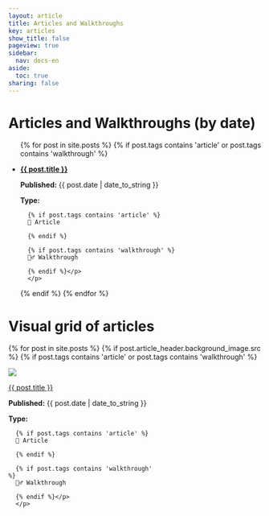 ```yaml
---
layout: article
title: Articles and Walkthroughs
key: articles
show_title: false
pageview: true
sidebar:
  nav: docs-en
aside:
  toc: true
sharing: false
---
```


# Articles and Walkthroughs (by date)

<ul>
  {% for post in site.posts %}
  {% if post.tags contains 'article' or  post.tags contains 'walkthrough' %}
  <li>
  <a href="{{ post.url }}">
    <p><b>{{ post.title }}</b></p></a>
    <p><b>Published:</b> {{ post.date | date_to_string }}
      <p><b>Type:   </b>

      {% if post.tags contains 'article' %} 
      📔 Article

      {% endif %}

      {% if post.tags contains 'walkthrough' %} 
      🚶‍♂️ Walkthrough

      {% endif %}</p>
      </p> 
  </li>
  {% endif %}
  {% endfor %}
</ul>

# Visual grid of articles

{% for post in site.posts %}
{% if post.article_header.background_image.src  %}
{% if post.tags contains 'article' or  post.tags contains 'walkthrough' %}
<div style="float:left; height:300px; width:300px; overflow: auto;" class="card">
  <div class="card__image">
    <img class="image" src="{{post.article_header.background_image.src}}">
    <div class="overlay overlay--bottom">
      <p><a href="{{ post.url }}">{{ post.title }}</a></p>
      <p><b>Published:</b> {{ post.date | date_to_string }}
      <p><b>Type:   </b>

      {% if post.tags contains 'article' %} 
      📔 Article

      {% endif %}

      {% if post.tags contains 'walkthrough' %} 
      🚶‍♂️ Walkthrough

      {% endif %}</p>
      </p>


    </div>
  </div>
</div>
{% endif %}
{% endif %}
{% endfor %}
<div style="clear: auto;"></div>